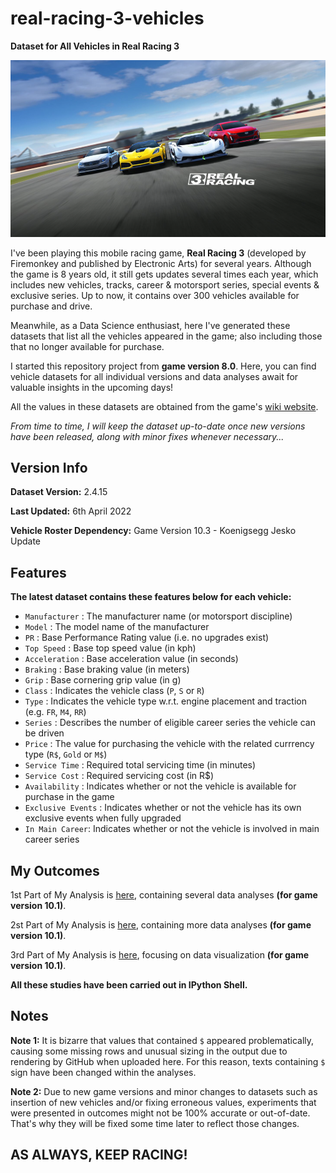 # real-racing-3-vehicles
**Dataset for All Vehicles in Real Racing 3**

![Real Racing 3](real_racing_3_image(7).png)

I've been playing this mobile racing game, **Real Racing 3** (developed by Firemonkey and published by Electronic Arts) for several years. Although the game is 8 years old, it still gets updates several times each year, which includes new vehicles, tracks, career & motorsport series, special events & exclusive series. Up to now, it contains over 300 vehicles available for purchase and drive.

Meanwhile, as a Data Science enthusiast, here I've generated these datasets that list all the vehicles appeared in the game; also including those that no longer available for purchase. 

I started this repository project from **game version 8.0**. Here, you can find vehicle datasets for all individual versions and data analyses await for valuable insights in the upcoming days!

All the values in these datasets are obtained from the game's [wiki website](https://rr3.fandom.com/wiki/Main_Page).

_From time to time, I will keep the dataset up-to-date once new versions have been released, along with minor fixes whenever necessary..._

## Version Info

**Dataset Version:** 2.4.15

**Last Updated:** 6th April 2022

**Vehicle Roster Dependency:** Game Version 10.3 - Koenigsegg Jesko Update

## Features

**The latest dataset contains these features below for each vehicle:**
* `Manufacturer` : The manufacturer name (or motorsport discipline)
* `Model` : The model name of the manufacturer
* `PR` : Base Performance Rating value (i.e. no upgrades exist)
* `Top Speed` : Base top speed value (in kph)
* `Acceleration` : Base acceleration value (in seconds)
* `Braking` : Base braking value (in meters)
* `Grip` : Base cornering grip value (in g)
* `Class` : Indicates the vehicle class (`P`, `S` or `R`)
* `Type` : Indicates the vehicle type w.r.t. engine placement and traction (e.g. `FR`, `M4`, `RR`) 
* `Series` : Describes the number of eligible career series the vehicle can be driven
* `Price` : The value for purchasing the vehicle with the related currrency type (`R$`, `Gold` or `M$`)
* `Service Time` : Required total servicing time (in minutes)
* `Service Cost` : Required servicing cost (in R$)
* `Availability` : Indicates whether or not the vehicle is available for purchase in the game
* `Exclusive Events` : Indicates whether or not the vehicle has its own exclusive events when fully upgraded
* `In Main Career`: Indicates whether or not the vehicle is involved in main career series

## My Outcomes

1st Part of My Analysis is [here](https://github.com/toUpperCase78/real-racing-3-vehicles/blob/master/RR3_analysis1_rev3.ipynb), containing several data analyses **(for game version 10.1)**.

2st Part of My Analysis is [here](https://github.com/toUpperCase78/real-racing-3-vehicles/blob/master/RR3_analysis2_rev2.ipynb), containing more data analyses **(for game version 10.1)**.

3rd Part of My Analysis is [here](https://github.com/toUpperCase78/real-racing-3-vehicles/blob/master/RR3_analysis3_rev2.ipynb), focusing on data visualization **(for game version 10.1)**.

**All these studies have been carried out in IPython Shell.**

## Notes

**Note 1:** It is bizarre that values that contained `$` appeared problematically, causing some missing rows and unusual sizing in the output due to rendering by GitHub when uploaded here. For this reason, texts containing `$` sign have been changed within the analyses.

**Note 2:** Due to new game versions and minor changes to datasets such as insertion of new vehicles and/or fixing erroneous values, experiments that were presented in outcomes might not be 100% accurate or out-of-date. That's why they will be fixed some time later to reflect those changes.

## AS ALWAYS, KEEP RACING!
